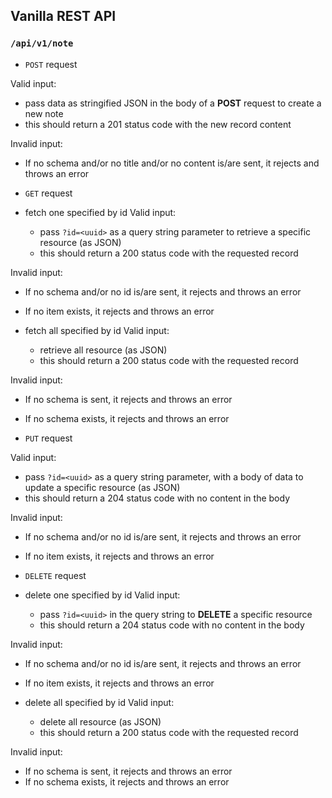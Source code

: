 ## Vanilla REST API

### `/api/v1/note`
* `POST` request

Valid input:
  * pass data as stringified JSON in the body of a **POST** request to create a new note
  * this should return a 201 status code with the new record content

Invalid input:
  * If no schema and/or no title and/or no content is/are sent, it rejects and throws an error

* `GET` request

* fetch one specified by id
Valid input:
  * pass `?id=<uuid>` as a query string parameter to retrieve a specific resource (as JSON)
  * this should return a 200 status code with the requested record

Invalid input:
  * If no schema and/or no id is/are sent, it rejects and throws an error
  * If no item exists, it rejects and throws an error

* fetch all specified by id
Valid input:
  * retrieve all resource (as JSON)
  * this should return a 200 status code with the requested record

Invalid input:
  * If no schema is sent, it rejects and throws an error
  * If no schema exists, it rejects and throws an error

* `PUT` request

Valid input:
  * pass `?id=<uuid>` as a query string parameter, with a body of data to update a specific resource (as JSON)
  * this should return a 204 status code with no content in the body

Invalid input:
  * If no schema and/or no id is/are sent, it rejects and throws an error
  * If no item exists, it rejects and throws an error

* `DELETE` request

* delete one specified by id
Valid input:
  * pass `?id=<uuid>` in the query string to **DELETE** a specific resource
  * this should return a 204 status code with no content in the body

Invalid input:
  * If no schema and/or no id is/are sent, it rejects and throws an error
  * If no item exists, it rejects and throws an error

* delete all specified by id
Valid input:
  * delete all resource (as JSON)
  * this should return a 200 status code with the requested record

Invalid input:
  * If no schema is sent, it rejects and throws an error
  * If no schema exists, it rejects and throws an error
